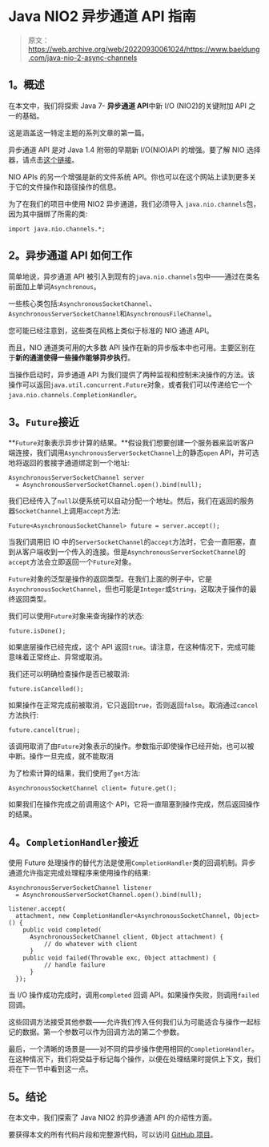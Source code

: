 # Java NIO2 异步通道 API 指南

> 原文：<https://web.archive.org/web/20220930061024/https://www.baeldung.com/java-nio-2-async-channels>

## **1。概述**

在本文中，我们将探索 Java 7- **异步通道 API**中新 I/O (NIO2)的关键附加 API 之一的基础。

这是涵盖这一特定主题的系列文章的第一篇。

异步通道 API 是对 Java 1.4 附带的早期新 I/O(NIO)API 的增强。要了解 NIO 选择器，请点击[这个链接](/web/20221013193919/https://www.baeldung.com/java-nio-selector)。

NIO APIs 的另一个增强是新的文件系统 API。你也可以在这个网站上读到更多关于它的文件操作和路径操作的信息。

为了在我们的项目中使用 NIO2 异步通道，我们必须导入 `java.nio.channels`包，因为其中捆绑了所需的类:

```
import java.nio.channels.*;
```

## **2。异步通道 API 如何工作**

简单地说，异步通道 API 被引入到现有的`java.nio.channels`包中——通过在类名前面加上单词`Asynchronous`。

一些核心类包括:`AsynchronousSocketChannel`、`AsynchronousServerSocketChannel`和`AsynchronousFileChannel`。

您可能已经注意到，这些类在风格上类似于标准的 NIO 通道 API。

而且，NIO 通道类可用的大多数 API 操作在新的异步版本中也可用。主要区别在于**新的通道使得一些操作能够异步执行**。

当操作启动时，异步通道 API 为我们提供了两种监视和控制未决操作的方法。该操作可以返回`java.util.concurrent.Future`对象，或者我们可以传递给它一个`java.nio.channels.CompletionHandler`。

## **3。`Future`接近**

**`Future`对象表示异步计算的结果。**假设我们想要创建一个服务器来监听客户端连接，我们调用`AsynchronousServerSocketChannel`上的静态`open` API，并可选地将返回的套接字通道绑定到一个地址:

```
AsynchronousServerSocketChannel server 
  = AsynchronousServerSocketChannel.open().bind(null);
```

我们已经传入了`null`以便系统可以自动分配一个地址。然后，我们在返回的服务器`SocketChannel`上调用`accept`方法:

```
Future<AsynchronousSocketChannel> future = server.accept();
```

当我们调用旧 IO 中的`ServerSocketChannel`的`accept`方法时，它会一直阻塞，直到从客户端收到一个传入的连接。但是`AsynchronousServerSocketChannel`的`accept`方法会立即返回一个`Future`对象。

`Future`对象的泛型是操作的返回类型。在我们上面的例子中，它是`AsynchronousSocketChannel`，但也可能是`Integer`或`String`，这取决于操作的最终返回类型。

我们可以使用`Future`对象来查询操作的状态:

```
future.isDone();
```

如果底层操作已经完成，这个 API 返回`true`。请注意，在这种情况下，完成可能意味着正常终止、异常或取消。

我们还可以明确检查操作是否已被取消:

```
future.isCancelled();
```

如果操作在正常完成前被取消，它只返回`true`，否则返回`false`。取消通过`cancel`方法执行:

```
future.cancel(true);
```

该调用取消了由`Future`对象表示的操作。参数指示即使操作已经开始，也可以被中断。操作一旦完成，就不能取消

为了检索计算的结果，我们使用了`get`方法:

```
AsynchronousSocketChannel client= future.get();
```

如果我们在操作完成之前调用这个 API，它将一直阻塞到操作完成，然后返回操作的结果。

## **4。`CompletionHandler`接近**

使用 Future 处理操作的替代方法是使用`CompletionHandler`类的回调机制。异步通道允许指定完成处理程序来使用操作的结果:

```
AsynchronousServerSocketChannel listener
  = AsynchronousServerSocketChannel.open().bind(null);

listener.accept(
  attachment, new CompletionHandler<AsynchronousSocketChannel, Object>() {
    public void completed(
      AsynchronousSocketChannel client, Object attachment) {
          // do whatever with client
      }
    public void failed(Throwable exc, Object attachment) {
          // handle failure
      }
  });
```

当 I/O 操作成功完成时，调用`completed` 回调 API。如果操作失败，则调用`failed`回调。

这些回调方法接受其他参数——允许我们传入任何我们认为可能适合与操作一起标记的数据。第一个参数可以作为回调方法的第二个参数。

最后，一个清晰的场景是——对不同的异步操作使用相同的`CompletionHandler`。在这种情况下，我们将受益于标记每个操作，以便在处理结果时提供上下文，我们将在下一节中看到这一点。

## **5。结论**

在本文中，我们探索了 Java NIO2 的异步通道 API 的介绍性方面。

要获得本文的所有代码片段和完整源代码，可以访问 [GitHub 项目](https://web.archive.org/web/20221013193919/https://github.com/eugenp/tutorials/tree/master/core-java-modules/core-java-nio)。